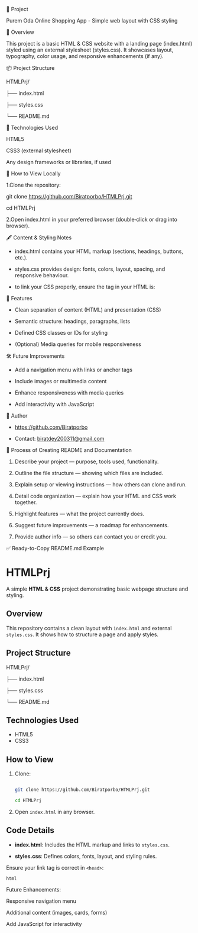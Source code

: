 



📌 Project



Purem Oda Online Shopping App - Simple web layout with CSS styling





📄 Overview


This project is a basic HTML & CSS website with a landing page (index.html) styled
using an external stylesheet (styles.css). It showcases layout, typography, color usage, and responsive enhancements (if any).





📦 Project Structure


HTMLPrj/

├── index.html

├── styles.css

└── README.md





🔧 Technologies Used

HTML5

CSS3 (external stylesheet)

Any design frameworks or libraries, if used





🚀 How to View Locally


1.Clone the repository:

git clone https://github.com/Biratporbo/HTMLPrj.git

cd HTMLPrj


2.Open index.html in your preferred browser (double‑click or drag into browser).





🖋️ Content & Styling Notes


* index.html contains your HTML markup (sections, headings, buttons, etc.).


* styles.css provides design: fonts, colors, layout, spacing, and responsive behaviour.


* to link your CSS properly, ensure the <link> tag in your HTML is:
  
  <link rel="stylesheet" href="styles.css">





📘 Features


* Clean separation of content (HTML) and presentation (CSS)


* Semantic structure: headings, paragraphs, lists


* Defined CSS classes or IDs for styling


* (Optional) Media queries for mobile responsiveness





🛠️ Future Improvements


* Add a navigation menu with links or anchor tags

* Include images or multimedia content

* Enhance responsiveness with media queries

* Add interactivity with JavaScript





👤 Author

* https://github.com/Biratporbo


* Contact: biratdey200311@gmail.com





🧭 Process of Creating README and Documentation


1. Describe your project — purpose, tools used, functionality.

2. Outline the file structure — showing which files are included.

3. Explain setup or viewing instructions — how others can clone and run.

4. Detail code organization — explain how your HTML and CSS work together.

5. Highlight features — what the project currently does.

6. Suggest future improvements — a roadmap for enhancements.

7. Provide author info — so others can contact you or credit you.





✅ Ready-to-Copy README.md Example


# HTMLPrj

A simple **HTML & CSS** project demonstrating basic webpage structure and styling.

## Overview

This repository contains a clean layout with `index.html` and external `styles.css`. It shows how to structure a page and apply styles.

## Project Structure


HTMLPrj/

├── index.html

├── styles.css

└── README.md



## Technologies Used

- HTML5  
- CSS3


## How to View

1. Clone:

    ```bash
    
    git clone https://github.com/Biratporbo/HTMLPrj.git
    
    cd HTMLPrj
    
    ```
    
3. Open `index.html` in any browser.

## Code Details

- **index.html**: Includes the HTML markup and links to `styles.css`.

- **styles.css**: Defines colors, fonts, layout, and styling rules.

Ensure your link tag is correct in `<head>`:

```html```

<link rel="stylesheet" href="styles.css">





Future Enhancements: 


Responsive navigation menu

Additional content (images, cards, forms)

Add JavaScript for interactivity
